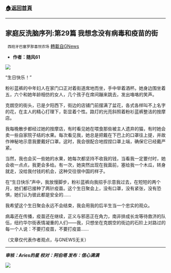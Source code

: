 ###  [:house:返回首頁](https://github.com/ourhimalayas/txt)
---


## 家庭反洗脑序列:第29篇 我想念没有病毒和疫苗的街
` 西班牙巴塞罗那喜悦农场` [轉載自GNews](https://gnews.org/zh-hans/1587812/)

- **作者：随风61**


![](https://assets.gnews.org/wp-content/uploads/2021/10/tempsnip303.png)

“生日快乐！”

粉衫蓝裤的中年妇人在家门口正对着街道席地而坐，手中举着酒杯。她身边围坐着五，六个和她年龄相仿的女人，几个孩子在席间蹦来跳去，发出咯咯的笑声。

克朗空的街头，已是夕阳西下，街边的店铺门前摆满了盆花，各式各样叫不上名字的花，在主人的精心打理下，彰显着个性。路灯的光亮斜照着粉衫蓝裤整洁的按摩店。

我每晚散步都经过她的按摩店，有时看见她在喂食那些被主人遗弃的猫，有时她会卖一些自家院子结的水果。每次看见我，她总是把戴在下巴上的口罩往上提，并故作神秘地示意我要戴好口罩。这时，我会很配合地捏捏口罩上端，确保它已经戴严紧。

当然，我也会买一些她的水果，她每次都坚持不收我的钱，当看我一定要付时，她会收一点点，我更会多给。有一次，她突然出现在我面前，塞给我一个木瓜，转身就走，没给我付钱的机会，这种交往很中国的样子。

在“生日快乐”声中，我放慢脚步，粉衫蓝裤向我招手示意我过去，在短短的两个月，她们都已接种了两针疫苗。这个生日聚会上，没有口罩，没有紧张，没有恐惧，她们认为彼此都是安全的……

我希望这个生日聚会永远不会结束，我会用我的后半生当一个忠实的观众。

病毒还在传播，疫苗还在继续，正义与邪恶正在角力，南非排成长龙等待救济的队伍，纽约华尔街表情凝重的人们——我，只想坐在克朗空的街边的石阶上对路过的每一个人说：不要打疫苗，不要打疫苗……

（文章仅代表作者观点，与GNEWS无关）

* * *

***审核：Aries的星
校对：阿伯塔
发布：信心满满***

![](https://assets.gnews.org/wp-content/uploads/2021/10/GNEWS_CH.-1-1.jpeg)
